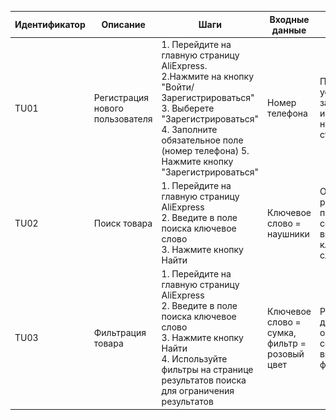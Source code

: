 | Идентификатор | Описание                           | Шаги                                                                                                                                                                                                                            | Входные данные                                | Ожидаемые результаты                                                       | Фактические результаты                                              | Статус          |
|---------------|------------------------------------|---------------------------------------------------------------------------------------------------------------------------------------------------------------------------------------------------------------------------------|-----------------------------------------------|----------------------------------------------------------------------------|---------------------------------------------------------------------|-----------------|
| TU01          | Регистрация нового<br/>пользователя | 1. Перейдите на главную страницу AliExpress.<br/>2.Нажмите на кнопку "Войти/Зарегистрироваться"<br/>3. Выберете "Зарегистрироваться"<br/>4. Заполните обязательное поле (номер телефона) 5. Нажмите кнопку "Зарегистрироваться" | Номер телефона                                | Пользователь успешно зарегистрирован и перенаправлен на главную страницу   | Как и ожидалось<br/>![img.png](img.png)<br/>![img_1.png](img_1.png) | Пройден успешно |
| TU02          | Поиск товара | 1. Перейдите на главную страницу AliExpress<br/> 2. Введите в поле поиска ключевое слово<br/>3. Нажмите кнопку Найти                                                                                                            | Ключевое слово = наушники                     | Отобразятся результаты поиска, соответствующие введенному ключевому слову. | Как и ожидалось ![img_2.png](img_2.png)                             | Пройден успешно |
| TU03          | Фильтрация товара| 1. Перейдите на главную страницу AliExpress<br/> 2. Введите в поле поиска ключевое слово<br/>3. Нажмите кнопку Найти<br/>4. Используйте фильтры на странице результатов поиска для ограничения результатов                      | Ключевое слово = сумка, фильтр = розовый цвет | Результат поиска должен быть ограничен в соответствии с выбранным фильтром | Как и ожидалось <br/>![img_3.png](img_3.png)                                                    | Пройден успешно |

